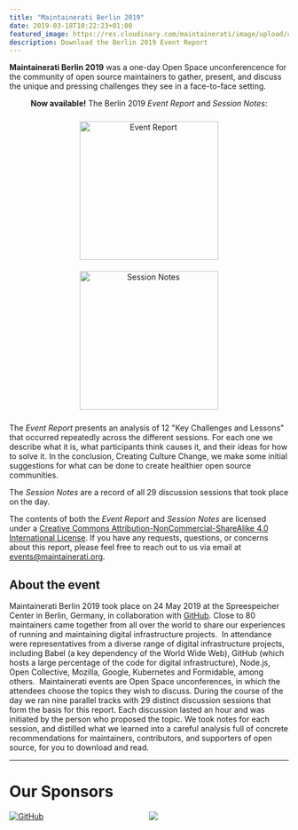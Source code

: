 ```yaml
---
title: "Maintainerati Berlin 2019"
date: 2019-03-18T10:22:23+01:00
featured_image: https://res.cloudinary.com/maintainerati/image/upload/c_scale,h_800/v1585241033/Berlin%202019/Berlin_2019_Event_Report_rpcxtg.png
description: Download the Berlin 2019 Event Report
---
```


**Maintainerati Berlin 2019** was a one-day Open Space unconferencence for the community of open source maintainers to gather, present, and discuss the unique and pressing challenges they see in a face-to-face setting.

<p style="text-align: center"><b>Now available!</b> The Berlin 2019 <i>Event Report</i> and <i>Session Notes</i>:</p>

<p style="text-align: center;"><a href="https://res.cloudinary.com/maintainerati/image/upload/v1585300565/Berlin%202019/Berlin_2019_Event_Report_rpcxtg.pdf" onClick="ga('send', 'pageview', '/virtual/reports/berlin-2019-event-report.pdf');"><img style="width:250px; display: inline; margin: 10px;" src="https://res.cloudinary.com/maintainerati/image/upload/c_scale,h_353,w_250/v1585241033/Berlin%202019/Berlin_2019_Event_Report_rpcxtg.png" alt="Event Report"></a><a href="https://res.cloudinary.com/maintainerati/image/upload/v1585296058/Berlin%202019/Berlin_2019_Session_Notes_fw7faq.pdf" onClick="ga('send', 'pageview', '/virtual/reports/berlin-2019-session-notes.pdf');"><img style="width:250px; display: inline; margin: 10px;" src="https://res.cloudinary.com/maintainerati/image/upload/c_scale,h_353,w_250/v1585241033/Berlin%202019/Berlin_2019_Session_Notes_fw7faq.png" alt="Session Notes"></a></p>

The _Event Report_ presents an analysis of 12 "Key Challenges and Lessons" that occurred repeatedly across the different sessions. For each one we describe what it is, what participants think causes it, and their ideas for how to solve it. In the conclusion, Creating Culture Change, we make some initial suggestions for what can be done to create healthier open source communities.

The _Session Notes_ are a record of all 29 discussion sessions that took place on the day.

The contents of both the _Event Report_ and _Session Notes_ are licensed under a [Creative Commons Attribution-NonCommercial-ShareAlike 4.0 International License](https://creativecommons.org/licenses/by-nc-sa/4.0/). If you have any requests, questions, or concerns about this report, please feel free to reach out to us via email at events@maintainerati.org.


## About the event

Maintainerati Berlin 2019 took place on 24 May 2019 at the Spreespeicher Center in Berlin, Germany, in collaboration with [GitHub](https://github.com). Close to 80 maintainers came together from all over the world to share our experiences of running and maintaining digital infrastructure projects.  In attendance were representatives from a diverse range of digital infrastructure projects, including Babel (a key dependency of the World Wide Web), GitHub (which hosts a large percentage of the code for digital infrastructure), Node.js, Open Collective, Mozilla, Google, Kubernetes and Formidable, among others.  Maintainerati events are Open Space unconferences, in which the attendees choose the topics they wish to discuss. During the course of the day we ran nine parallel tracks with 29 distinct discussion sessions that form the basis for this report. Each discussion lasted an hour and was initiated by the person who proposed the topic. We took notes for each session, and distilled what we learned into a careful analysis full of concrete recommendations for maintainers, contributors, and supporters of open source, for you to download and read.

----

# Our Sponsors

<div style="width:50%;float:left;"><a href="https://github.com"><img src="/img/github-logo.png" srcset="/img/github-logo.png 1x, /img/github-logo@2x.png 2x", alt="GitHub" /></a></div>
<div style="width:50%;float:left;"><a href="https://opencollective.com/"><img src="/img/opencollective-logo.png" srcset="/img/opencollective-logo.png 1x, /img/opencollective-logo@2x.png 2x",alt="Open Collective"/></a>
</div>